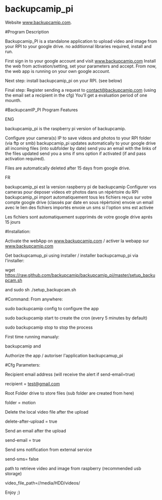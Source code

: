 # backupcamip_pi

Website www.backupcamip.com.

#Program Description

Backupcamip_PI is a standalone application to upload video and image from your RPI to your google drive.
no additionnal libraries required, install and run.

First sign in to your google account and visit www.backupcamip.com
Install the web from activation/setting, set your parameters and accept.
From now, the web app is running on your own google account.

Next step: install backupcamip_pi on your RPI.
(see below)

Final step: Register sending a request to contact@backupcamip.com (using the email set a recipient in the cfg)
You'll get a evaluation period of one mounth. 

#BackupcamIP_PI Program Features

ENG

backupcamip_pi is the raspberry pi version of backupcamip.

Configure your camera(s) IP to save videos and photos to your RPI folder (via ftp or smb)
backupcamip_pi updates automatically to your google drive all incoming files (into subfolder by date)
send you an email with the links of the  files updated
send you a sms if sms option if activated (if and pass activation required).

Files are automatically deleted after 15 days from google drive.

FR

backupcamip_pi est la version raspberry pi de backupcamip
Configurer vos cameras pour deposer videos etr photos dans un répértoire du RPI
backupcamip_pi import automatiquement tous les fichiers reçus sur votre compte google drive (classés par date en sous répèrtoire)
envoie un email avec le lien des fichiers importés
envoie un sms si l'option sms est activée

Les fichiers sont automatiquement supprimés de votre google drive aprés 15 jours

#Installation:

Activate the webApp on www.backupcamip.com / activer la webapp sur www.backupcamip.com

Get backupcamup_pi using installer / installer backupcamup_pi via l'installer:

wget https://raw.github.com/backupcamip/backupcamip_pi/master/setup_backupcam.sh

and sudo sh ./setup_backupcam.sh

#Command:
From anywhere:

sudo backupcamip config to configure the app

sudo backupcamip start to create the cron (every 5 minutes by default)

sudo backupcamip stop to stop the process

First time running manualy:

backupcamip and 

Authorize the app / autoriser l'application backupcamup_pi

#Cfg Parameters:

Recipient email address (will receive the alert if send-email=true)

recipient = test@gmail.com 

Root Folder drive to store files (sub folder are created from here)

folder = motion

Delete the local video file after the upload

delete-after-upload = true

Send an email after the upload

send-email = true

Send sms notification from external service 

send-sms= false

path to retrieve video and image from raspberry (recommended usb storage)

video_file_path=//media/HDD/videos/


Enjoy ;)
